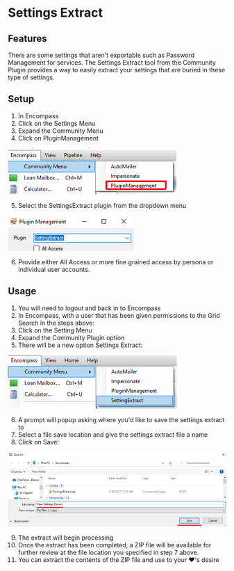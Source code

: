 # Settings Extract

## Features

There are some settings that aren't exportable such as Password Management for services. The Settings Extract tool from the Community Plugin provides a way to easily extract your settings that are buried in these type of settings.

## Setup

1. In Encompass
2. Click on the Settings Menu
3. Expand the Community Menu
4. Click on PluginManagement

![Community Plugin Menu](/img/CommunityPluginMenu.png)

5. Select the SettingsExtract plugin from the dropdown menu

![Setup](/img/SettingsExtract/Setup.png)

6. Provide either All Access or more fine grained access by persona or individual user accounts.

## Usage

1. You will need to logout and back in to Encompass
2. In Encompass, with a user that has been given permissions to the Grid Search in the steps above:
3. Click on the Setting Menu
4. Expand the Community Plugin option
5. There will be a new option Settings Extract:

![Settings Selection](/img/SettingsExtract/Settings.png)

6. A prompt will popup asking where you'd like to save the settings extract to
7. Select a file save location and give the settings extract file a name
8. Click on Save:

![Saving](/img/SettingsExtract/SaveAs.png)

9. The extract will begin processing
10. Once the extract has been completed, a ZIP file will be available for further review at the file location you specified in step 7 above.
11. You can extract the contents of the ZIP file and use to your :heart:'s desire
